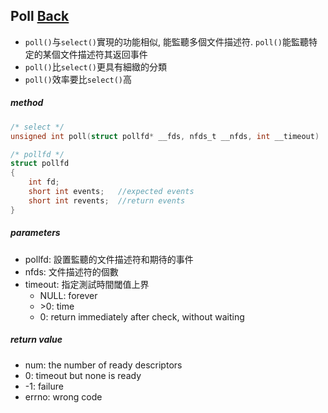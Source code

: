 ## Poll [Back](./../Coding.md)

- ```poll()```与```select()```實現的功能相似, 能監聽多個文件描述符. ```poll()```能監聽特定的某個文件描述符其返回事件
- ```poll()```比```select()```更具有細緻的分類
- ```poll()```效率要比```select()```高

##### method

```c
/* select */
unsigned int poll(struct pollfd* __fds, nfds_t __nfds, int __timeout)

/* pollfd */
struct pollfd
{
	int fd;
	short int events;	//expected events 	
	short int revents;	//return events
}
```

##### parameters
- pollfd: 設置監聽的文件描述符和期待的事件
- nfds: 文件描述符的個數
- timeout: 指定測試時間閾值上界
	- NULL: forever
	- \>0: time
	- 0: return immediately after check, without waiting

##### return value
- num: the number of ready descriptors
- 0: timeout but none is ready
- -1: failure
- errno: wrong code
